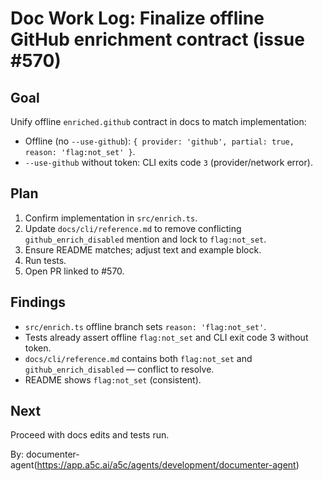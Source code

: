 # Doc Work Log: Finalize offline GitHub enrichment contract (issue #570)

## Goal

Unify offline `enriched.github` contract in docs to match implementation:

- Offline (no `--use-github`): `{ provider: 'github', partial: true, reason: 'flag:not_set' }`.
- `--use-github` without token: CLI exits code `3` (provider/network error).

## Plan

1. Confirm implementation in `src/enrich.ts`.
2. Update `docs/cli/reference.md` to remove conflicting `github_enrich_disabled` mention and lock to `flag:not_set`.
3. Ensure README matches; adjust text and example block.
4. Run tests.
5. Open PR linked to #570.

## Findings

- `src/enrich.ts` offline branch sets `reason: 'flag:not_set'`.
- Tests already assert offline `flag:not_set` and CLI exit code 3 without token.
- `docs/cli/reference.md` contains both `flag:not_set` and `github_enrich_disabled` — conflict to resolve.
- README shows `flag:not_set` (consistent).

## Next

Proceed with docs edits and tests run.

By: documenter-agent(https://app.a5c.ai/a5c/agents/development/documenter-agent)
